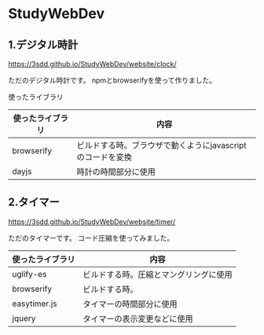 # StudyWebDev
 

## 1.デジタル時計
https://3sdd.github.io/StudyWebDev/website/clock/

ただのデジタル時計です。
npmとbrowserifyを使って作りました。

使ったライブラリ

| 使ったライブラリ | 内容|
|- | - |
|browserify | ビルドする時。ブラウザで動くようにjavascriptのコードを変換 |
| dayjs | 時計の時間部分に使用|

## 2.タイマー
https://3sdd.github.io/StudyWebDev/website/timer/

ただのタイマーです。
コード圧縮を使ってみました。

| 使ったライブラリ | 内容|
|- | - |
|uglify-es | ビルドする時。圧縮とマングリングに使用 |
|browserify | ビルドする時。 |
| easytimer.js | タイマーの時間部分に使用|
| jquery | タイマーの表示変更などに使用|
